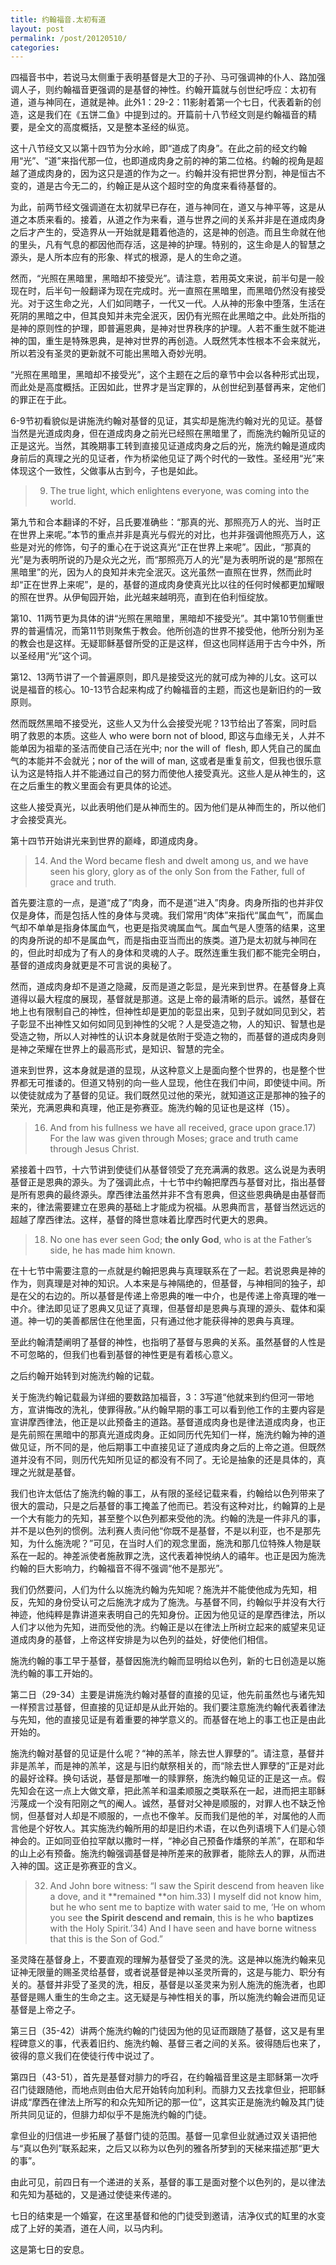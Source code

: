 ```yaml
---
title: 约翰福音.太初有道
layout: post
permalink: /post/20120510/
categories:
---
```


四福音书中，若说马太侧重于表明基督是大卫的子孙、马可强调神的仆人、路加强调人子，则约翰福音更强调的是基督的神性。约翰开篇就与创世纪呼应：太初有道，道与神同在，道就是神。此外1：29-2：11影射着第一个七日，代表着新的创造，这是我们在《五饼二鱼》中提到过的。开篇前十八节经文则是约翰福音的精要，是全文的高度概括，又是整本圣经的纵览。

这十八节经文又以第十四节为分水岭，即“道成了肉身”。在此之前的经文约翰用“光”、“道”来指代那一位，也即道成肉身之前的神的第二位格。约翰的视角是超越了道成肉身的，因为这只是道的作为之一。约翰并没有把世界分割，神是恒古不变的，道是古今无二的，约翰正是从这个超时空的角度来看待基督的。

为此，前两节经文强调道在太初就早已存在，道与神同在，道又与神平等，这是从道之本质来看的。接着，从道之作为来看，道与世界之间的关系并非是在道成肉身之后才产生的，受造界从一开始就是籍着他造的，这是神的创造。而且生命就在他的里头，凡有气息的都因他而存活，这是神的护理。特别的，这生命是人的智慧之源头，是人所本应有的形象、样式的根源，是人的生命之道。

然而，“光照在黑暗里，黑暗却不接受光”。请注意，若用英文来说，前半句是一般现在时，后半句一般翻译为现在完成时。光一直照在黑暗里，而黑暗仍然没有接受光。对于这生命之光，人们如同瞎子，一代又一代。人从神的形象中堕落，生活在死阴的黑暗之中，但其良知并未完全泯灭，因仍有光照在此黑暗之中。此处所指的是神的原则性的护理，即普遍恩典，是神对世界秩序的护理。人若不重生就不能进神的国，重生是特殊恩典，是神对世界的再创造。人既然凭本性根本不会来就光，所以若没有圣灵的更新就不可能出黑暗入奇妙光明。

“光照在黑暗里，黑暗却不接受光”，这个主题在之后的章节中会以各种形式出现，而此处是高度概括。正因如此，世界才是当定罪的，从创世纪到基督再来，定他们的罪正在于此。

6-9节初看貌似是讲施洗约翰对基督的见证，其实却是施洗约翰对光的见证。基督当然是光道成肉身，但在道成肉身之前光已经照在黑暗里了，而施洗约翰所见证的正是这光。当然，其晚期事工转到直接见证道成肉身之后的光，施洗约翰是道成肉身前后的真理之光的见证者，作为桥梁他见证了两个时代的一致性。圣经用“光”来体现这个一致性，父做事从古到今，子也是如此。

> 9) The true light, which enlightens everyone, was coming into the world.

第九节和合本翻译的不好，吕氏要准确些：“那真的光、那照亮万人的光、当时正在世界上来呢。”本节的重点并非是真光与假光的对比，也并非强调他照亮万人，这些是对光的修饰，句子的重心在于说这真光“正在世界上来呢”。因此，“那真的光”是为表明所说的乃是众光之光，而“那照亮万人的光”是为表明所说的是“那照在黑暗里”的光，因为人的良知并未完全泯灭。这光虽然一直照在世界，然而此时却“正在世界上来呢”，是的，基督的道成肉身使真光比以往的任何时候都更加耀眼的照在世界。从伊甸园开始，此光越来越明亮，直到在伯利恒绽放。

第10、11两节更为具体的讲“光照在黑暗里，黑暗却不接受光”。其中第10节侧重世界的普遍情况，而第11节则聚焦于教会。他所创造的世界不接受他，他所分别为圣的教会也是这样。无疑耶稣基督所受的正是这样，但这也同样适用于古今中外，所以圣经用“光”这个词。

第12、13两节讲了一个普遍原则，即凡是接受这光的就可成为神的儿女。这可以说是福音的核心。10-13节合起来构成了约翰福音的主题，而这也是新旧约的一致原则。

然而既然黑暗不接受光，这些人又为什么会接受光呢？13节给出了答案，同时启明了救恩的本质。这些人 who were born not of blood, 即这与血缘无关，人并不能单因为祖辈的圣洁而使自己活在光中; nor the will of  flesh, 即人凭自己的属血气的本能并不会就光；nor of the will of man, 这或者是重复前文，但我也很乐意认为这是特指人并不能通过自己的努力而使他人接受真光。这些人是从神生的，这在之后重生的教义里面会有更具体的论述。

这些人接受真光，以此表明他们是从神而生的。因为他们是从神而生的，所以他们才会接受真光。

第十四节开始讲光来到世界的巅峰，即道成肉身。

> 14) And the Word became flesh and dwelt among us, and we have seen his glory, glory as of the only Son from the Father, full of grace and truth.

首先要注意的一点，是道“成了”肉身，而不是道“进入”肉身。肉身所指的也并非仅仅是身体，而是包括人性的身体与灵魂。我们常用“肉体”来指代“属血气”，而属血气却不单单是指身体属血气，也更是指灵魂属血气。属血气是人堕落的结果，这里的肉身所说的却不是属血气，而是指由亚当而出的族类。道乃是太初就与神同在的，但此时却成为了有人的身体和灵魂的人子。既然连重生我们都不能完全明白，基督的道成肉身就更是不可言说的奥秘了。

然而，道成肉身却不是道之隐藏，反而是道之彰显，是光来到世界。在基督身上真道得以最大程度的展现，基督就是那道。这是上帝的最清晰的启示。诚然，基督在地上也有限制自己的神性，但神性却是更加的彰显出来，见到子就如同见到父，若子彰显不出神性又如何如同见到神性的父呢？人是受造之物，人的知识、智慧也是受造之物，所以人对神性的认识本身就是依附于受造之物的，而基督的道成肉身则是神之荣耀在世界上的最高形式，是知识、智慧的完全。

道来到世界，这本身就是道的显现，从这种意义上是面向整个世界的，也是整个世界都无可推诿的。但道又特别的向一些人显现，他住在我们中间，即使徒中间。所以使徒就成为了基督的见证。我们既然见过他的荣光，就知道这正是那神的独子的荣光，充满恩典和真理，他正是弥赛亚。施洗约翰的见证也是这样（15）。

> 16) And from his fullness we have all received, grace upon grace.17) For the law was given through Moses; grace and truth came through Jesus Christ.

紧接着十四节，十六节讲到使徒们从基督领受了充充满满的救恩。这么说是为表明基督正是恩典的源头。为了强调此点，十七节中约翰把摩西与基督对比，指出基督是所有恩典的最终源头。摩西律法虽然并非不含有恩典，但这些恩典确是由基督而来的，律法需要建立在恩典的基础上才能成为祝福。从恩典而言，基督当然远远的超越了摩西律法。这样，基督的降世意味着比摩西时代更大的恩典。

> 18) No one has ever seen God; **the only God**, who is at the Father’s side, he has made him known.

在十七节中需要注意的一点就是约翰把恩典与真理联系在了一起。若说恩典是神的作为，则真理是对神的知识。人本来是与神隔绝的，但基督，与神相同的独子，却是在父的右边的。所以基督是传递上帝恩典的唯一中介，也是传递上帝真理的唯一中介。律法即见证了恩典又见证了真理，但基督却是恩典与真理的源头、载体和渠道。神一切的美善都居住在他里面，只有通过他才能获得神的恩典与真理。

至此约翰清楚阐明了基督的神性，也指明了基督与恩典的关系。虽然基督的人性是不可忽略的，但我们也看到基督的神性更是有着核心意义。

之后约翰开始转到对施洗约翰的记载。

关于施洗约翰记载最为详细的要数路加福音，3：3写道“他就来到约但河一带地方，宣讲悔改的洗礼，使罪得赦。”从约翰早期的事工可以看到他工作的主要内容是宣讲摩西律法，他正是以此预备主的道路。基督道成肉身也是律法道成肉身，也正是先前照在黑暗中的那真光道成肉身。正如同历代先知们一样，施洗约翰为神的道做见证，所不同的是，他后期事工中直接见证了道成肉身之后的上帝之道。但既然道并没有不同，则历代先知所见证的都没有不同了。无论是抽象的还是具体的，真理之光就是基督。

我们也许太低估了施洗约翰的事工，从有限的圣经记载来看，约翰给以色列带来了很大的震动，只是之后基督的事工掩盖了他而已。若没有这种对比，约翰算的上是一个大有能力的先知，甚至整个以色列都来受他的洗。约翰的洗是一件非凡的事，并不是以色列的惯例。法利赛人责问他“你既不是基督，不是以利亚，也不是那先知，为什么施洗呢？”可见，在当时人们的观念里面，施洗和那几位特殊人物是联系在一起的。神差派使者施赦罪之洗，这代表着神悦纳人的禧年。也正是因为施洗约翰的巨大影响力，约翰福音不得不强调“他不是那光”。

我们仍然要问，人们为什么以施洗约翰为先知呢？施洗并不能使他成为先知，相反，先知的身份受认可之后施洗才成为了施洗。与基督不同，约翰似乎并没有大行神迹，他纯粹是靠讲道来表明自己的先知身份。正因为他见证的是摩西律法，所以人们才以他为先知，进而受他的洗。约翰正是以在律法上所树立起来的威望来见证道成肉身的基督，上帝这样安排是为以色列的益处，好使他们相信。

施洗约翰的事工早于基督，基督因施洗约翰而显明给以色列，新的七日创造是以施洗约翰的事工开始的。

第二日（29-34）主要是讲施洗约翰对基督的直接的见证，他先前虽然也与诸先知一样预言过基督，但直接的见证却是从此开始的。我们要注意施洗约翰代表着律法与先知，他的直接见证是有着重要的神学意义的。而基督在地上的事工也正是由此开始的。

施洗约翰对基督的见证是什么呢？“神的羔羊，除去世人罪孽的”。请注意，基督并非是羔羊，而是神的羔羊，这是与旧约献祭相关的，而“除去世人罪孽的”正是对此的最好诠释。换句话说，基督是那唯一的赎罪祭，施洗约翰见证的正是这一点。假先知会在这一点上大做文章，把此羔羊和温柔顺服之类联系在一起，进而把主耶稣污蔑成一个没有阳刚之气的阉人。诚然，基督对父神是顺服的，对罪人也不缺乏怜悯，但基督对人却是不顺服的，一点也不像羊。反而我们是他的羊，对属他的人而言他是个好牧人。其实施洗约翰所用的却是旧约术语，在以色列语境下人们是心领神会的。正如同亚伯拉罕献以撒时一样，“神必自己预备作燔祭的羊羔”，在耶和华的山上必有预备。施洗约翰强调基督是神所差来的赦罪者，能除去人的罪，从而进入神的国。这正是弥赛亚的含义。

> 32) And John bore witness: “I saw the Spirit descend from heaven like a dove, and it **remained **on him.33) I myself did not know him, but he who sent me to baptize with water said to me, ‘He on whom you see **the Spirit descend and remain**, this is he who **baptizes** with the Holy Spirit.’34) And I have seen and have borne witness that this is the Son of God.”

圣灵降在基督身上，不要直观的理解为基督受了圣灵的洗。这是神以施洗约翰来见证神无限量的赐圣灵给基督，或者说基督是神以圣灵所膏的，这是与能力、职分有关的。基督并非受了圣灵的洗，相反，基督是以圣灵来为别人施洗的施洗者，也即基督是赐人重生的生命之主。这无疑是与神性相关的事，所以施洗约翰会进而见证基督是上帝之子。

第三日（35-42）讲两个施洗约翰的门徒因为他的见证而跟随了基督，这又是有里程碑意义的事，代表着旧约、施洗约翰、基督三者之间的关系。彼得随后也来了，彼得的意义我们在使徒行传中说过了。

第四日（43-51），首先是基督对腓力的呼召，在约翰福音里这是主耶稣第一次呼召门徒跟随他，而地点则由伯大尼开始转向加利利。而腓力又去找拿但业，把耶稣讲成“摩西在律法上所写的和众先知所记的那一位”，这其实正是施洗约翰及其门徒所共同见证的，但腓力却似乎不是施洗约翰的门徒。

拿但业的归信进一步拓展了基督门徒的范围。基督一见拿但业就通过双关语把他与“真以色列”联系起来，之后又以称为以色列的雅各所梦到的天梯来描述那“更大的事”。

由此可见，前四日有一个递进的关系，基督的事工是面对整个以色列的，是以律法和先知为基础的，又是通过使徒来传递的。

七日的结束是一个婚宴，在这里基督和他的门徒受到邀请，洁净仪式的缸里的水变成了上好的美酒，道在人间，以马内利。

这是第七日的安息。
